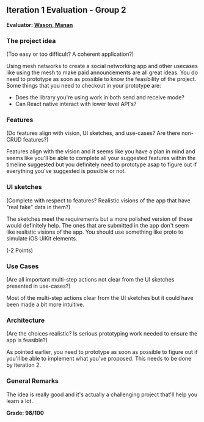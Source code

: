 ## Iteration 1 Evaluation - Group 2

**Evaluator: [Wason, Manan](mailto:mwason1@jhu.edu)**

### The project idea 
(Too easy or too difficult? A coherent application?)

Using mesh networks to create a social networking app and other usecases like using the mesh to make paid announcements are all great ideas. You do need to prototype as soon as possible to know the feasibility of the project. Some things that you need to checkout in your prototype are:

* Does the library you're using work in both send and receive mode?
* Can React native interact with lower level API's?

### Features
(Do features align with vision, UI sketches, and use-cases? Are there non-CRUD features?)

Features align with the vision and it seems like you have a plan in mind and seems like you'll be able to complete all your suggested features within the timeline suggested but you definitely need to prototype asap to figure out if everything you've suggested is possible or not.


### UI sketches
(Complete with respect to features? Realistic visions of the app that have "real fake" data in them?)

The sketches meet the requirements but a more polished version of these would definitely help. The ones that are submitted in the app don't seem like realistic visions of the app. You should use something like proto to simulate iOS UiKit elements.

(-2 Points)

### Use Cases
(Are all important multi-step actions not clear from the UI sketches presented in use-cases?)

Most of the multi-step actions clear from the UI sketches but it could have been made a bit more intuitive.

### Architecture
(Are the choices realistic? Is serious prototyping work needed to ensure the app is feasible?)

As pointed earlier, you need to prototype as soon as possible to figure out if you'll be able to implement what you've proposed. This needs to be done by iteration 2.

### General Remarks

The idea is really good and it's actually a challenging project that'll help you learn a lot.

**Grade: 98/100**
